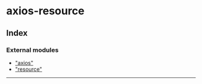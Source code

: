 # axios-resource

## Index

### External modules

- ["axios"](modules/_axios_d_.md)
- ["resource"](modules/_resource_d_.md)

---
